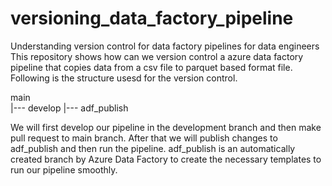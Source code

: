 # versioning_data_factory_pipeline
Understanding version control for data factory pipelines for data engineers
This repository shows how can we version control a azure data factory pipeline that copies data from a csv file to parquet based format file. Following is the structure usesd for the version control.

main             
|--- develop
|--- adf_publish

We will first develop our pipeline in the development branch and then make pull request to main branch. After that we will publish changes to adf_publish and then run the pipeline. adf_publish is an automatically created branch by Azure Data Factory to create the necessary templates to run our pipeline smoothly. 
